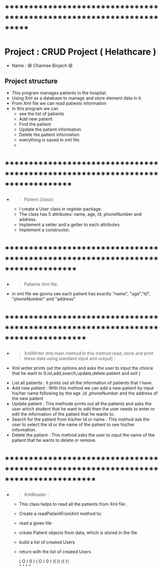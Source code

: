 
# *********************************************************************

# Project : CRUD Project ( Helathcare )

* Name : 😄 Chaimae Binjach 😄


## Project structure

* This program manages patients in the hospital.
* Using Xml as a database to manage and store element data in it.
* From Xml file we can read patients information
* In this program we can
   - see the list of patients
   - Add new patient
   - Find the patient
   - Update the patient information
   - Delete the patient information
   - everything is saved in xml file.
   - 
# ******************************************************************************

- >Patient (class):

    * I create a User class in register package.
    * The class has 5 attributes: name, age, Id, phoneNumber and  address.
    * Implement a setter and a getter to each attributes.
    * Implement a constructor.


# *******************************************************************************

- > Patients Xml file:

* in xml file we gonna see each patient has exactly "name", "age","Id", "phoneNumber" and "address"

# *********************************************************************************

- > XmlWriter (the main method:In this method read, store and print these data using standard input and output) :

* Xml writer prints out the options and asks the user to input the choice that he want to (List,add,search,update,delete patient and exit )


 - List all patients : it prints out all the information of patients that I have.
 - Add new patient : With this method we can add a new patient by input  his/her name following by the age ,Id ,phoneNumber and the address of the new patient
 - Update patient : This methode prints out all the patients and asks the user which student that he want to edit then the user needs to enter or edit the information of the patient that he wants to.
 - Search for the patient from his/her Id or name : This method ask the user to select the id or the name of the patient to see his/her information.
 - Delete the patient : This method asks the user to input the name of the patient that he wants to delete or remove.

# ***********************************************************************************

- > XmlReader  :

  - This class helps to read all the patients from Xml file .
  - Create a readPatientFromXml method to:
  - read a given file
  - create Patient objects from data, which is stored in the file
  - build a list of created Users
  - return with the list of created Users
    
  
  
  

      ( O \/ 0 )                                                                                     ( O \/ 0 )
      /(      )\                                                                                     /(      )\                                                                         
        "    "                                                                                         "     "



